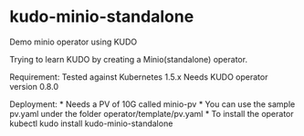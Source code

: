 # kudo-minio-standalone
Demo minio operator using KUDO

Trying to learn KUDO by creating a Minio(standalone) operator. 

Requirement:
	Tested against Kubernetes 1.5.x
	Needs KUDO operator version 0.8.0

Deployment:
	* Needs a PV of 10G called minio-pv
	* You can use the sample pv.yaml under the folder operator/template/pv.yaml
	* To install the operator
		kubectl kudo install kudo-minio-standalone

